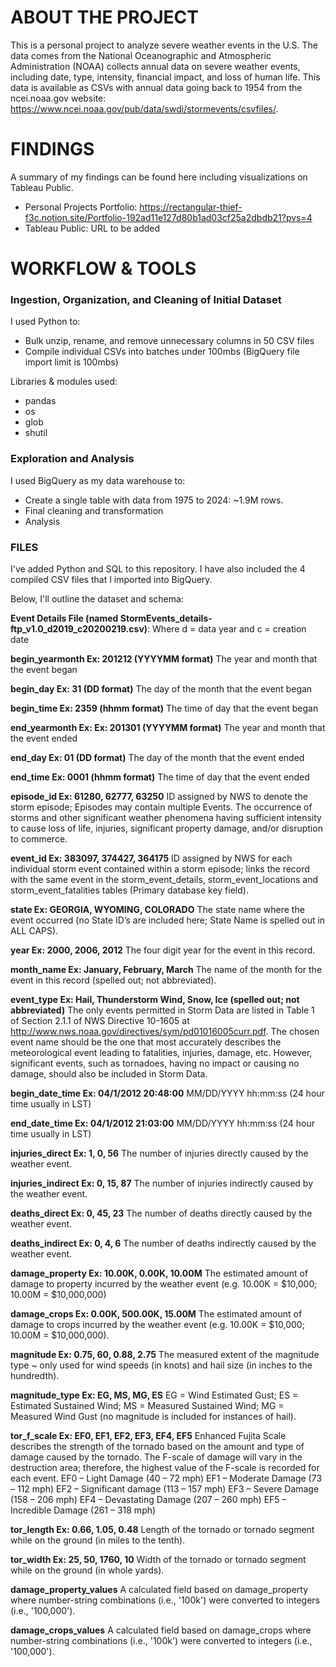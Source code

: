 # ABOUT THE PROJECT
This is a personal project to analyze severe weather events in the U.S. The data comes from the National Oceanographic and Atmospheric Administration (NOAA) collects annual data on severe weather events, including date, type, intensity, financial impact, and loss of human life. This data is available as CSVs with annual data going back to 1954 from the ncei.noaa.gov website: https://www.ncei.noaa.gov/pub/data/swdi/stormevents/csvfiles/.


# FINDINGS
A summary of my findings can be found here including visualizations on Tableau Public.
- Personal Projects Portfolio: https://rectangular-thief-f3c.notion.site/Portfolio-192ad11e127d80b1ad03cf25a2dbdb21?pvs=4
- Tableau Public: URL to be added



# WORKFLOW & TOOLS
### Ingestion, Organization, and Cleaning of Initial Dataset
I used Python to:
- Bulk unzip, rename, and remove unnecessary columns in 50 CSV files
- Compile individual CSVs into batches under 100mbs (BigQuery file import limit is 100mbs)

Libraries & modules used:
- pandas
- os
- glob
- shutil


### Exploration and Analysis
I used BigQuery as my data warehouse to:
- Create a single table with data from 1975 to 2024: ~1.9M rows.
- Final cleaning and transformation
- Analysis


### FILES
I've added Python and SQL to this repository. I have also included the 4 compiled CSV files that I imported into BigQuery.

Below, I'll outline the dataset and schema:

**Event Details File (named StormEvents_details-ftp_v1.0_d2019_c20200219.csv)**:
Where d = data year and c = creation date

**begin_yearmonth Ex: 201212 (YYYYMM format)**
The year and month that the event began

**begin_day Ex: 31 (DD format)**
The day of the month that the event began

**begin_time Ex: 2359 (hhmm format)**
The time of day that the event began

**end_yearmonth Ex: Ex: 201301 (YYYYMM format)**
The year and month that the event ended

**end_day Ex: 01 (DD format)**
The day of the month that the event ended

**end_time Ex: 0001 (hhmm format)**
The time of day that the event ended

**episode_id Ex: 61280, 62777, 63250**
ID assigned by NWS to denote the storm episode; Episodes may contain multiple Events.
The occurrence of storms and other significant weather phenomena having sufficient intensity
to cause loss of life, injuries, significant property damage, and/or disruption to commerce.

**event_id Ex: 383097, 374427, 364175**
ID assigned by NWS for each individual storm event contained within a storm episode; links
the record with the same event in the storm_event_details, storm_event_locations and
storm_event_fatalities tables (Primary database key field).

**state Ex: GEORGIA, WYOMING, COLORADO**
The state name where the event occurred (no State ID’s are included here; State Name is
spelled out in ALL CAPS).

**year Ex: 2000, 2006, 2012**
The four digit year for the event in this record.

**month_name Ex: January, February, March**
The name of the month for the event in this record (spelled out; not abbreviated).

**event_type Ex: Hail, Thunderstorm Wind, Snow, Ice (spelled out; not abbreviated)**
The only events permitted in Storm Data are listed in Table 1 of Section 2.1.1 of NWS Directive
10-1605 at http://www.nws.noaa.gov/directives/sym/pd01016005curr.pdf.
The chosen event name should be the one that most accurately describes the meteorological
event leading to fatalities, injuries, damage, etc. However, significant events, such as tornadoes,
having no impact or causing no damage, should also be included in Storm Data.

**begin_date_time Ex: 04/1/2012 20:48:00**
MM/DD/YYYY hh:mm:ss (24 hour time usually in LST)

**end_date_time Ex: 04/1/2012 21:03:00**
MM/DD/YYYY hh:mm:ss (24 hour time usually in LST)

**injuries_direct Ex: 1, 0, 56**
The number of injuries directly caused by the weather event.

**injuries_indirect Ex: 0, 15, 87**
The number of injuries indirectly caused by the weather event.

**deaths_direct Ex: 0, 45, 23**
The number of deaths directly caused by the weather event.

**deaths_indirect Ex: 0, 4, 6**
The number of deaths indirectly caused by the weather event.

**damage_property Ex: 10.00K, 0.00K, 10.00M**
The estimated amount of damage to property incurred by the weather event (e.g. 10.00K =
$10,000; 10.00M = $10,000,000)

**damage_crops Ex: 0.00K, 500.00K, 15.00M**
The estimated amount of damage to crops incurred by the weather event (e.g. 10.00K =
$10,000; 10.00M = $10,000,000).

**magnitude Ex: 0.75, 60, 0.88, 2.75**
The measured extent of the magnitude type ~ only used for wind speeds (in knots) and hail size
(in inches to the hundredth).

**magnitude_type Ex: EG, MS, MG, ES**
EG = Wind Estimated Gust; ES = Estimated Sustained Wind; MS = Measured Sustained Wind;
MG = Measured Wind Gust (no magnitude is included for instances of hail).

**tor_f_scale Ex: EF0, EF1, EF2, EF3, EF4, EF5**
Enhanced Fujita Scale describes the strength of the tornado based on the amount and type of
damage caused by the tornado. The F-scale of damage will vary in the destruction area;
therefore, the highest value of the F-scale is recorded for each event.
  EF0 – Light Damage (40 – 72 mph)
  EF1 – Moderate Damage (73 – 112 mph)
  EF2 – Significant damage (113 – 157 mph)
  EF3 – Severe Damage (158 – 206 mph)
  EF4 – Devastating Damage (207 – 260 mph)
  EF5 – Incredible Damage (261 – 318 mph)

**tor_length Ex: 0.66, 1.05, 0.48**
Length of the tornado or tornado segment while on the ground (in miles to the tenth).

**tor_width Ex: 25, 50, 1760, 10**
Width of the tornado or tornado segment while on the ground (in whole yards).

**damage_property_values**
A calculated field based on damage_property where number-string combinations (i.e., '100k') were converted to integers (i.e., '100,000').

**damage_crops_values**
A calculated field based on damage_crops where number-string combinations (i.e., '100k') were converted to integers (i.e., '100,000').



